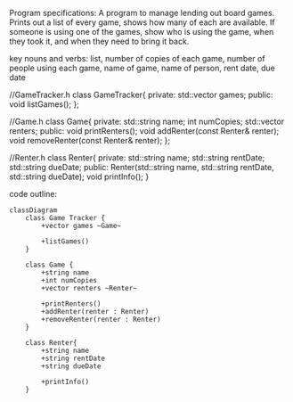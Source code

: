 Program specifications: A program to manage lending out board games. Prints out a list of every game, shows how many of each are available. If someone is using one of the games, show who is using the game, when they took it, and when they need to bring it back.

key nouns and verbs: list, number of copies of each game, number of people using each game, name of game, name of person, rent date, due date

//GameTracker.h
class GameTracker{
private:
    std::vector<Game> games; 
public:
    void listGames();
};

//Game.h
class Game{
private:
    std::string name;
    int numCopies;
    std::vector<Renter> renters;
public:
    void printRenters();
    void addRenter(const Renter& renter);
    void removeRenter(const Renter& renter);
};

//Renter.h
class Renter{
private:
    std::string name;
    std::string rentDate;
    std::string dueDate;
public: 
    Renter(std::string name, std::string rentDate, std::string dueDate);
    void printInfo();
}

code outline:

```mermaid
classDiagram
    class Game Tracker {
        +vector games ~Game~

        +listGames()
    }

    class Game {
        +string name
        +int numCopies
        +vector renters ~Renter~

        +printRenters()
        +addRenter(renter : Renter)
        +removeRenter(renter : Renter)
    }

    class Renter{
        +string name
        +string rentDate
        +string dueDate

        +printInfo()
    }